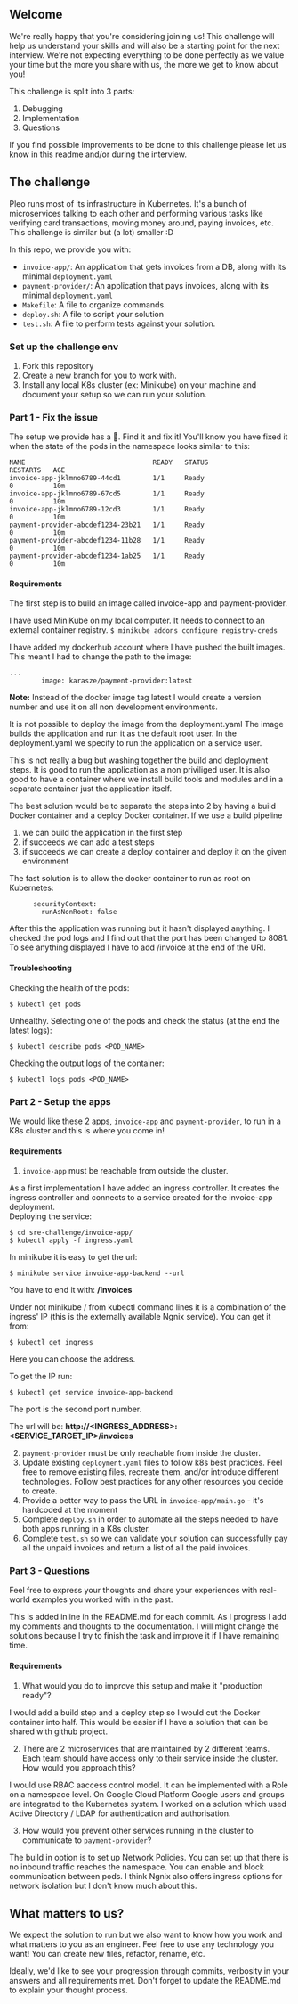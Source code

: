## Welcome

We're really happy that you're considering joining us!
This challenge will help us understand your skills and will also be a starting point for the next interview.
We're not expecting everything to be done perfectly as we value your time but the more you share with us, the more we get to know about you!

This challenge is split into 3 parts:

1. Debugging
2. Implementation
3. Questions

If you find possible improvements to be done to this challenge please let us know in this readme and/or during the interview.

## The challenge

Pleo runs most of its infrastructure in Kubernetes.
It's a bunch of microservices talking to each other and performing various tasks like verifying card transactions, moving money around, paying invoices, etc.
This challenge is similar but (a lot) smaller :D

In this repo, we provide you with:

- `invoice-app/`: An application that gets invoices from a DB, along with its minimal `deployment.yaml`
- `payment-provider/`: An application that pays invoices, along with its minimal `deployment.yaml`
- `Makefile`: A file to organize commands.
- `deploy.sh`: A file to script your solution
- `test.sh`: A file to perform tests against your solution.

### Set up the challenge env

1. Fork this repository
2. Create a new branch for you to work with.
3. Install any local K8s cluster (ex: Minikube) on your machine and document your setup so we can run your solution.

### Part 1 - Fix the issue

The setup we provide has a :bug:. Find it and fix it! You'll know you have fixed it when the state of the pods in the namespace looks similar to this:

```
NAME                                READY   STATUS                       RESTARTS   AGE
invoice-app-jklmno6789-44cd1        1/1     Ready                        0          10m
invoice-app-jklmno6789-67cd5        1/1     Ready                        0          10m
invoice-app-jklmno6789-12cd3        1/1     Ready                        0          10m
payment-provider-abcdef1234-23b21   1/1     Ready                        0          10m
payment-provider-abcdef1234-11b28   1/1     Ready                        0          10m
payment-provider-abcdef1234-1ab25   1/1     Ready                        0          10m
```

#### Requirements

The first step is to build an image called invoice-app and payment-provider.

I have used MiniKube on my local computer. It needs to connect to an external container registry.
```$ minikube addons configure registry-creds```

I have added my dockerhub account where I have pushed the built images. This meant I had to change the path to the image:
```$ grep 'image:' sre-challenge/invoice-app/deployment.yaml
...
        image: karasze/payment-provider:latest
```

**Note:** Instead of the docker image tag latest I would create a version number and use it on all non development environments.

It is not possible to deploy the image from the deployment.yaml The image builds the application and run it as the default root user.
In the deployment.yaml we specify to run the application on a service user.

This is not really a bug but washing together the build and deployment steps. It is good to run the application as a non priviliged user. It is also
good to have a container where we install build tools and modules and in a separate container just the application itself.

The best solution would be to separate the steps into 2 by having a build Docker container and a deploy Docker container. If we use a build pipeline
1. we can build the application in the first step
2. if succeeds we can add a test steps
3. if succeeds we can create a deploy container and deploy it on the given environment

The fast solution is to allow the docker container to run as root on Kubernetes:
```
      securityContext:
        runAsNonRoot: false
```

After this the application was running but it hasn't displayed anything. I checked the pod logs and I find out that the port has been changed to 8081. To see anything displayed I have to add /invoice at the end of the URI.

#### Troubleshooting

Checking the health of the pods:
```
$ kubectl get pods
```

Unhealthy. Selecting one of the pods and check the status (at the end the latest logs):

```
$ kubectl describe pods <POD_NAME>
```

Checking the output logs of the container:
```
$ kubectl logs pods <POD_NAME>
```

### Part 2 - Setup the apps

We would like these 2 apps, `invoice-app` and `payment-provider`, to run in a K8s cluster and this is where you come in!

#### Requirements

1. `invoice-app` must be reachable from outside the cluster.

As a first implementation I have added an ingress controller.
It creates the ingress controller and connects to a service created for the invoice-app deployment.  
Deploying the service:
```
$ cd sre-challenge/invoice-app/
$ kubectl apply -f ingress.yaml
```

In minikube it is easy to get the url:
```
$ minikube service invoice-app-backend --url
```

You have to end it with: **/invoices**

Under not minikube / from kubectl command lines it is a combination of the ingress' IP (this is the externally available Ngnix service). You can get it from:
```
$ kubectl get ingress
```
Here you can choose the address.

To get the IP run: 
```
$ kubectl get service invoice-app-backend
```
The port is the second port number.

The url will be: **http://<INGRESS_ADDRESS>:<SERVICE_TARGET_IP>/invoices**

2. `payment-provider` must be only reachable from inside the cluster.
3. Update existing `deployment.yaml` files to follow k8s best practices. Feel free to remove existing files, recreate them, and/or introduce different technologies. Follow best practices for any other resources you decide to create.
4. Provide a better way to pass the URL in `invoice-app/main.go` - it's hardcoded at the moment
5. Complete `deploy.sh` in order to automate all the steps needed to have both apps running in a K8s cluster.
6. Complete `test.sh` so we can validate your solution can successfully pay all the unpaid invoices and return a list of all the paid invoices.

### Part 3 - Questions

Feel free to express your thoughts and share your experiences with real-world examples you worked with in the past.

This is added inline in the README.md for each commit. As I progress I add my comments and thoughts to the documentation. I will might change the solutions because I try to finish the task and improve it if I have remaining time.

#### Requirements

1. What would you do to improve this setup and make it "production ready"?

I would add a build step and a deploy step so I would cut the Docker container into half. This would be easier if I have a solution that can be shared with github project.

2. There are 2 microservices that are maintained by 2 different teams. Each team should have access only to their service inside the cluster. How would you approach this?

I would use RBAC aaccess control model. It can be implemented with a Role on a namespace level. On Google Cloud Platform Google users and groups are integrated to the Kubernetes system. I worked on a solution which used Active Directory / LDAP for authentication and authorisation. 

3. How would you prevent other services running in the cluster to communicate to `payment-provider`?

The build in option is to set up Network Policies. You can set up that there is no inbound traffic reaches the namespace. You can enable and block communication between pods. I think Ngnix also offers ingress options for network isolation but I don't know much about this.

## What matters to us?

We expect the solution to run but we also want to know how you work and what matters to you as an engineer.
Feel free to use any technology you want! You can create new files, refactor, rename, etc.

Ideally, we'd like to see your progression through commits, verbosity in your answers and all requirements met.
Don't forget to update the README.md to explain your thought process.
